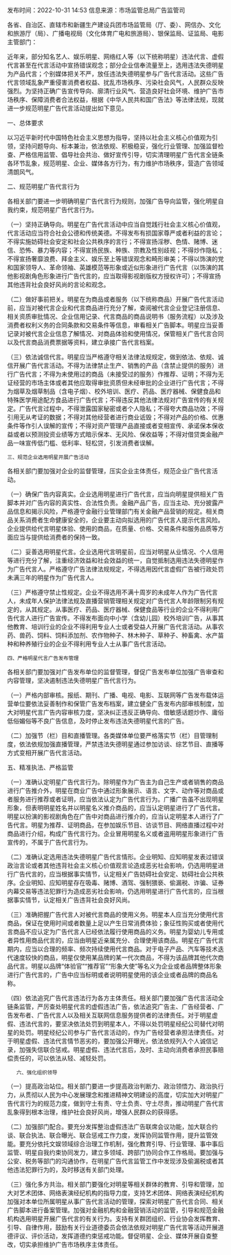发布时间：2022-10-31 14:53     信息来源：市场监管总局广告监管司

各省、自治区、直辖市和新疆生产建设兵团市场监管局（厅、委）、网信办、文化和旅游厅（局）、广播电视局（文化体育广电和旅游局）、银保监局、证监局、电影主管部门：

近年来，部分知名艺人、娱乐明星、网络红人等（以下统称明星）违法代言、虚假代言甚至在代言活动中宣扬错误观念；部分企业信奉流量至上，选用违法失德明星为产品代言；个别媒体把关不严，放任违法失德明星参与广告代言活动。这些广告代言领域乱象严重侵害消费者权益、扰乱市场秩序、污染社会风气，人民群众反映强烈。为坚持正确广告宣传导向、廓清行业风气、营造良好社会环境、维护广告市场秩序、保障消费者合法权益，根据《中华人民共和国广告法》等法律法规，现就进一步规范明星广告代言活动提出如下意见。

一、总体要求

以习近平新时代中国特色社会主义思想为指导，坚持以社会主义核心价值观为引领，坚持问题导向、标本兼治，依法依规、积极稳妥，强化行业管理、加强监督检查、严格信用监管、倡导社会共治、做好宣传引导，切实清理明星广告代言全链条各环节乱象，规范明星、企业、媒体各方行为，有力维护市场秩序，营造广告领域清朗风气。

二、规范明星广告代言行为

各相关部门要进一步明确明星广告代言行为规则，加强广告导向监管，强化明星自我约束，规范明星广告代言行为。

（一）坚持正确导向。明星在广告代言活动中应当自觉践行社会主义核心价值观，代言活动应当符合社会公德和传统美德。不得发布有损国家尊严或者利益的言论；不得实施妨碍社会安定和社会公共秩序的言行；不得宣扬淫秽、色情、赌博、迷信、恐怖、暴力等内容；不得宣扬民族、种族、宗教及性别歧视；不得炒作隐私；不得宣扬奢靡浪费、拜金主义、娱乐至上等错误观念和畸形审美；不得以饰演的党和国家领导人、革命领袖、英雄模范等形象或近似形象进行广告代言（以饰演的其他影视剧角色形象进行广告代言的，应当取得影视剧版权方授权许可）；不得宣扬其他违背社会良好风尚的言论和观念。

（二）做好事前把关。明星在为商品或者服务（以下统称商品）开展广告代言活动前，应当对被代言企业和代言商品进行充分了解，查阅被代言企业登记注册信息、相关资质审批情况、企业信用记录、代言商品的商品说明书（服务流程）以及涉及消费者权利义务的合同条款和交易条件等信息，审看相关广告脚本。明星应当妥善记录对被代言企业信息了解情况、对商品体验和使用情况，保管相关广告代言合同以及代言商品消费票据等资料，建立承接广告代言档案。

（三）依法诚信代言。明星应当严格遵守相关法律法规规定，做到依法、依规、诚信开展广告代言活动。不得为法律禁止生产、销售的产品（含禁止提供的服务）进行广告代言；不得为未使用过的商品（未接受过的服务）作推荐、证明；不得为无证经营的市场主体或者其他应取得审批资质但未经审批的企业进行广告代言；不得为烟草及烟草制品（含电子烟）、校外培训、医疗、药品、医疗器械、保健食品和特殊医学用途配方食品进行广告代言；不得违反其他法律法规对广告宣传的有关规定。广告代言过程中，不得泄露国家秘密或者个人隐私；不得夸大商品功效；不得引用无从考证的数据；不得对其他经营者进行商业诋毁；不得对产品的价格、优惠条件等作引人误解的宣传；不得对资产管理产品直接或者变相宣传、承诺保本保收益或者以预测投资业绩等方式暗示保本、无风险、保收益等；不得对借贷类金融产品一味宣传低门槛、低利率、轻松贷，引发消费者误解。

    三、规范企业选用明星开展广告活动

各相关部门要加强对企业的监督管理，压实企业主体责任，规范企业广告代言活动。

（一）确保广告内容真实。企业选用明星进行广告代言，应当向明星提供相关广告脚本并对广告内容的真实性、合法性负责。金融产品广告，应当主动、充分披露产品信息和揭示风险，严格遵守金融行业管理部门有关金融产品营销的规定。相关商品关系消费者生命健康安全的，企业要主动向拟选用的广告代言人提示代言风险。企业提供给代言明星体验、使用的商品，在质量、价格、交易条件和服务品质等方面应当与提供给消费者的保持一致。

（二）妥善选用明星代言。企业选用代言明星前，应当对明星从业情况、个人信用等进行充分了解，注重经济效益和社会效益的统一，自觉抵制选用违法失德明星作为广告代言人。严格遵守广告法律法规规定，不得选用因代言虚假广告被行政处罚未满三年的明星作为广告代言人。

（三）严格遵守禁止性规定。企业不得选用不满十周岁的未成年人作为广告代言人，未成年人保护法律法规及直播营销管理相关规定对广告代言人年龄限制另有规定的，从其规定。从事医疗、药品、医疗器械、保健食品等行业的企业不得利用广告代言人进行广告宣传。不得发布面向中小学（含幼儿园）校外培训广告，从事其他教育、培训行业的企业不得利用专业人士或者受益人开展广告代言活动。从事农药、兽药、饲料、饲料添加剂、农作物种子、林木种子、草种子、种畜禽、水产苗种和种养殖行业的企业不得利用专业人士从事广告代言活动。

    四、严格明星代言广告发布管理

各相关部门要加强对广告发布单位的监督管理，督促广告发布单位加强广告审查和内容管理，坚决遏制违法失德明星广告代言行为。

（一）严格内部审核。报纸、期刊、广播、电视、电影、互联网等广告发布载体运营单位要依法妥善制作和保管广告发布档案，建立健全广告发布内部审核制度，加大对明星代言广告内容审核力度，坚决纠正违反正确导向、借敏感话题炒作、庸俗低俗媚俗等不良广告信息，及时停止发布违法失德明星代言的广告。

（二）加强节（栏）目和直播管理。各类媒体单位要严格落实节（栏）目管理制度，依法依规加强直播管理，严禁违法失德明星通过参加访谈、综艺节目、直播等方式变相开展广告代言活动。

五、精准执法、严格监管

（一）准确认定明星广告代言行为。除明星作为广告主为自己生产或者销售的商品进行广告推介外，明星在商业广告中通过形象展示、语言、文字、动作等对商品或者服务进行推荐或者证明，应当依法认定为广告代言行为。广播广告虽不出现明星形象，但表明明星姓名并以明星名义推介商品的，应当认定明星进行了广告代言。明星以扮演的影视剧角色在广告中对商品进行推介的，应当认定明星本人进行了广告代言。明星为推荐、证明商品，在参加娱乐节目、访谈节目、网络直播过程中对商品进行介绍，构成广告代言行为。企业冒用明星名义或者盗用明星形象进行广告宣传的，不属于广告代言行为。

（二）准确认定选用违法失德明星广告代言情形。企业明知、应知明星发表过错误政治言论或者其他违背社会主义核心价值观言论造成恶劣社会影响，仍选用明星进行广告代言的，应当根据事实情节，认定相关广告妨碍社会安定、妨碍社会公共秩序。企业明知、应知明星存在吸毒、赌博、酒驾、强制猥亵、偷漏税、诈骗、证券内幕交易等违法犯罪行为造成恶劣社会影响，仍选用明星进行广告代言的，应当根据事实情节，认定相关广告违背社会良好风尚。

（三）准确把握广告代言人对被代言商品的使用义务。明星本人应当充分使用代言商品，保证在使用时间或者数量上足以产生日常消费体验；象征性购买或者使用代言商品不应认定为广告代言人已经依法履行使用商品的义务。明星为婴幼儿专用或者异性用商品代言的，应当由明星近亲属充分、合理使用该商品。明星在广告代言期内，应当以合理的频率、频次持续使用代言商品。对于电子产品、汽车等技术迭代速度较快的商品，明星仅使用某品牌的某一代次商品，不得为该品牌其他代次商品代言。明星以品牌“体验官”“推荐官”“形象大使”等名义为企业或者品牌整体形象进行广告代言的，广告中应当标明或者说明明星使用的该企业或者品牌的商品名称。

（四）依法追究广告代言违法行为各方主体责任。相关部门要加强广告代言活动全链条监管，严厉查处明星代言的虚假违法广告，依法追究广告主、广告经营者、广告发布者、广告代言人以及相关互联网信息服务提供者的法律责任。对于明星虚假、违法代言的，要坚决依法处罚到明星本人，不得以处罚明星经纪公司替代对明星的处罚。明星经纪公司参与广告代言活动的，作为广告经营者承担法律责任。对于明星虚假、违法代言情节恶劣的，要加强公开曝光，依法依规列入个人诚信记录，加强失信联合惩戒。明星虚假、违法代言后，及时、主动向消费者承担民事赔偿责任的，可以依法从轻、减轻处罚。

       六、强化组织领导

（一）提高政治站位。相关部门要进一步提高政治判断力、政治领悟力、政治执行力，从贯彻以人民为中心发展理念和推进精神文明建设的高度，切实加大对明星广告代言行为的规范力度，做到守土有责、守土负责、守土尽责，推动明星广告代言乱象得到根本治理，维护社会良好风尚，增强人民群众的获得感。

（二）加强部门配合。要充分发挥整治虚假违法广告联席会议功能，加大联合约谈、联合执法、联合曝光、联合惩戒工作力度，发挥协同监管作用，提升监管效能。要充分依托文娱领域综合治理工作机制，强化教育引导、行业管理、事中事后监管、明星自我约束协同发力，建立多领域、跨部门协同合作工作格局。要加强与公安、税务等部门的沟通协作，在明星广告代言监管工作中发现涉及偷漏税或者其他违法犯罪行为的，及时移送有关部门处理。

（三）强化多方共治。相关部门要强化对明星等相关群体的教育、引导和管理，加大对艺术团体、网络表演经纪机构的指导力度，支持艺术团体、网络表演经纪机构加强对本单位所属明星从事广告代言活动的管理，探索对明星广告代言合同、相关广告脚本进行备案管理。加强对金融机构和金融营销活动的监管，引导和规范金融机构选用明星开展广告代言的有关行为。支持有关群团组织、行业协会发挥教育、引导、自律作用，鼓励有关行业道德委员会依法依规对明星广告代言等活动开展道德评议、评价活动，发挥道德约束惩戒功能。督促明星、企业、媒体开展自查整改，切实承担维护广告市场秩序主体责任。
